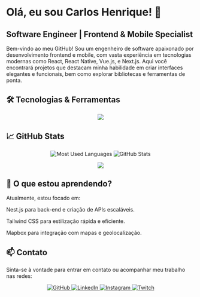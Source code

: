# Olá, eu sou Carlos Henrique! 👋
## Software Engineer | Frontend & Mobile Specialist

Bem-vindo ao meu GitHub! Sou um engenheiro de software apaixonado por desenvolvimento frontend e mobile, com vasta experiência em tecnologias modernas como React, React Native, Vue.js, e Next.js. Aqui você encontrará projetos que destacam minha habilidade em criar interfaces elegantes e funcionais, bem como explorar bibliotecas e ferramentas de ponta.


## 🛠️ Tecnologias & Ferramentas
  <div align="center" >
<a href="https://skillicons.dev"   >
  <img src="https://skillicons.dev/icons?i=git,vscode,javascript,typescript,css,html,react,next,tailwind,sass,nodejs,express,vue,figma,github,jest,materialui,linux,postman,styledcomponents,vercel,vite,bootstrap,mongodb,postgres,discord,linkedin,instagram" />
</a>
  <br />

  </div>



## 📈 GitHub Stats
<p align="center"> <img src="https://github-readme-stats.vercel.app/api/top-langs?username=ceagah2&show_icons=true&locale=en&layout=compact&theme=dracula" alt="Most Used Languages" /> <img src="https://github-readme-stats.anuraghazra1.vercel.app/api?username=ceagah2&show_icons=true&line_height=27&theme=dracula" alt="GitHub Stats" /> </p>

 <div align="center">
     <img src="https://github-profile-trophy.vercel.app/?username=Ceagah2&row=1&column=6&theme=dracula&margin-w=15&margin-h=15"/>
  </div>
  



## 🌱 O que estou aprendendo?
Atualmente, estou focado em:

Nest.js para back-end e criação de APIs escaláveis.

Tailwind CSS para estilização rápida e eficiente.


Mapbox para integração com mapas e geolocalização.



## 📫 Contato
Sinta-se à vontade para entrar em contato ou acompanhar meu trabalho nas redes:

<p align="center"> <a href="https://github.com/ceagah2" target="_blank"> <img alt="GitHub" src="https://img.shields.io/badge/GitHub-%2312100E.svg?style=for-the-badge&logo=github&logoColor=white" /> </a> <a href="https://www.linkedin.com/in/carlosceagah/" target="_blank"> <img alt="LinkedIn" src="https://img.shields.io/badge/LinkedIn-%230077B5.svg?style=for-the-badge&logo=linkedin&logoColor=white" /> </a> <a href="https://www.instagram.com/ceagah.dev/" target="_blank"> <img alt="Instagram" src="https://img.shields.io/badge/Instagram-E4405F?style=for-the-badge&logo=instagram&logoColor=white" /> </a> <a href="https://twitch.tv/forrest_carlos" target="_blank"> <img alt="Twitch" src="https://img.shields.io/badge/Twitch-9146FF?style=for-the-badge&logo=twitch&logoColor=white" /> </a> </p>
